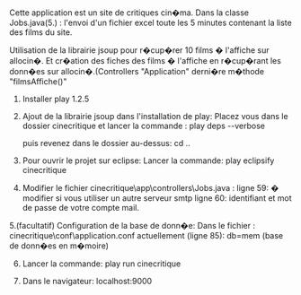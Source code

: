 Cette application est un site de critiques cin�ma.
Dans la classe Jobs.java(5.) : l'envoi d'un fichier excel toute les 5 minutes contenant la liste des films du site.

Utilisation de la librairie jsoup pour r�cup�rer 10 films � l'affiche sur allocin�.
Et cr�ation des fiches des films � l'affiche en r�cup�rant les donn�es sur allocin�.(Controllers "Application" derni�re m�thode "filmsAffiche()"

1. Installer play 1.2.5

2. Ajout de la librairie jsoup dans l'installation de play:
   Placez vous dans le dossier cinecritique et lancer la commande :
	  play deps --verbose
	  
   puis revenez dans le dossier au-dessus: 
	  cd .. 

3. Pour ouvrir le projet sur eclipse:
   Lancer la commande: 
	  play eclipsify cinecritique 
	
4. Modifier le fichier cinecritique\app\controllers\Jobs.java :
		ligne 59: � modifier si vous utiliser un autre serveur smtp
		ligne 60: identifiant et mot de passe de votre compte mail.

5.(facultatif) Configuration de la base de donn�e:
	Dans le fichier : cinecritique\conf\application.conf 
	actuellement (ligne 85): db=mem (base de donn�es en m�moire)	
			
6. Lancer la commande: play run cinecritique

7. Dans le navigateur: localhost:9000

